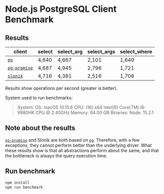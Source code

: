 # Node.js PostgreSQL Client Benchmark

## Results

|**client**|**select**|**select_arg**|**select_args**|**select_where**|
|-|-|-|-|-|
|[`pg`](https://github.com/brianc/node-postgres)|4,640|4,667|2,101|1,649|
|[`pg-promise`](https://github.com/vitaly-t/pg-promise)|4,687|4,945|2,796|1,721|
|[`slonik`](https://github.com/gajus/slonik)|4,716|4,381|2,516|1,708|

Results show operations per second (greater is better).

System used to run benchmarks:

> System:
>   OS: macOS 10.15.6
>   CPU: (16) x64 Intel(R) Core(TM) i9-9980HK CPU @ 2.40GHz
>   Memory: 64.00 GB
> Binaries:
>   Node: 15.2.1

<!-- Use https://npmjs.com/envinfo to generate the system information. -->

## Note about the results

[`pg-promise`](https://github.com/vitaly-t/pg-promise) and Slonik are both based on [`pg`](https://github.com/brianc/node-postgres). Therefore, with a few exceptions, they cannot perform better than the underlying driver. What these results show is that all abstractions perform about the same, and that the bottleneck is always the query execution time.

## Run benchmark

```bash
npm install
npm run benchmark

```

